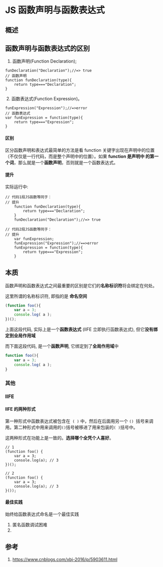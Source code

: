 # JS 函数声明与函数表达式

## 概述

## 函数声明与函数表达式的区别

1. 函数声明(Function Declaration);

```
funDeclaration("Declaration");//=> true
// 函数声明
function funDeclaration(type){
    return type==="Declaration";
}
```

​    2. 函数表达式(Function Expression)。

```
funExpression("Expression");//=>error 
// 函数表达式
var funExpression = function(type){
    return type==="Expression";
}
```

#### 区别

区分函数声明和表达式最简单的方法是看 function 关键字出现在声明中的位置（不仅仅是一行代码，而是整个声明中的位置）。如果 **function 是声明中 的第一个词**，那么就是一个**函数声明**，否则就是一个函数表达式。

#### 提升

实际运行中: 


```
// 代码1段JS函数等同于：
// 提升
    function funDeclaration(type){
        return type==="Declaration";
    }
    funDeclaration("Declaration");//=> true

// 代码2段JS函数等同于：
// 提升
    var funExpression; 
    funExpression("Expression");//==>error
    funExpression = function(type){
        return type==="Expression";
    }
```

 ## 本质

函数声明和函数表达式之间最重要的区别是它们的**名称标识符**将会绑定在何处。

这里所谓的名称标识符, 即指的是 **命名空间**

```js
(function foo(){ 
	var a = 3;
	console.log( a );
})(); 
```

上面这段代码, 实际上是一个**函数表达式** (IIFE 立即执行函数表达式), 但它**没有绑定到全局作用域**

而下面这段代码, 是一个**函数声明**, 它绑定到了**全局作用域**中

```js
function foo(){ 
	var a = 3;
	console.log( a );
}
```

### 其他

### IIFE 

#### IIFE 的两种形式

第一种形式中函数表达式被包含在` ( )` 中，然后在后面用另一个 `() `括号来调用。第二种形式中用来调用的` () `括号被移进了用来包装的` ( ) `括号中。 

这两种形式在功能上是一致的。**选择哪个全凭个人喜好**。

```
// 1
(function foo() {
    var a = 3;
    console.log(a); // 3
})();

// 2
(function foo() {
    var a = 3;
    console.log(a); // 3
}());
```





#### 最佳实践

始终给函数表达式命名是一个最佳实践

1. 匿名函数调试困难
2. 

## 参考

1. https://www.cnblogs.com/xbj-2016/p/5903611.html